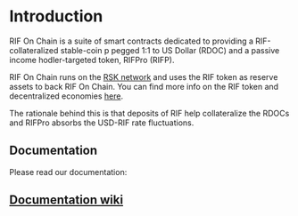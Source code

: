 # Introduction

RIF On Chain is a suite of smart contracts dedicated to providing a RIF-collateralized stable-coin p pegged 1:1 to US Dollar (RDOC) and a passive income hodler-targeted token, RIFPro (RIFP).

RIF On Chain runs on the [RSK network](https://www.rsk.co/) and uses the RIF token as reserve assets to back RIF On Chain. You can find more info on the RIF token and decentralized economies [here](https://www.rifos.org/).

The rationale behind this is that deposits of RIF help collateralize the RDOCs and RIFPro absorbs the USD-RIF rate fluctuations.

## Documentation

Please read our documentation: 

## [Documentation wiki](https://docs.moneyonchain.com/rdoc-contract/)
